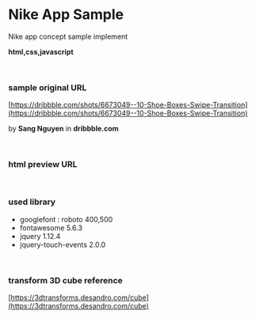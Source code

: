 # Nike App Sample
Nike app concept sample implement

**html,css,javascript**

<br/>

### sample original URL
[https://dribbble.com/shots/6673049--10-Shoe-Boxes-Swipe-Transition](https://dribbble.com/shots/6673049--10-Shoe-Boxes-Swipe-Transition)

by **Sang Nguyen** in **dribbble.com**

<br/>

### html preview URL



<br/>

### used library
- googlefont : roboto 400,500
- fontawesome 5.6.3
- jquery 1.12.4
- jquery-touch-events 2.0.0

<br/>

### transform 3D cube reference
[https://3dtransforms.desandro.com/cube](https://3dtransforms.desandro.com/cube)
